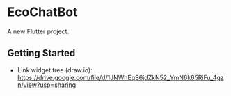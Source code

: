 # EcoChatBot

A new Flutter project.

## Getting Started

- Link widget tree (draw.io): https://drive.google.com/file/d/1JNWhEqS6jdZkN52_YmN6k65RiFu_4gzn/view?usp=sharing

